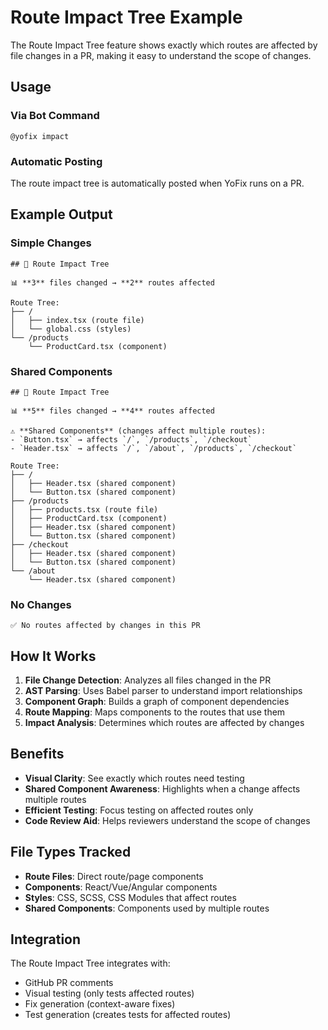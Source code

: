 # Route Impact Tree Example

The Route Impact Tree feature shows exactly which routes are affected by file changes in a PR, making it easy to understand the scope of changes.

## Usage

### Via Bot Command
```
@yofix impact
```

### Automatic Posting
The route impact tree is automatically posted when YoFix runs on a PR.

## Example Output

### Simple Changes
```
## 🌳 Route Impact Tree

📊 **3** files changed → **2** routes affected

Route Tree:
├── /
│   ├── index.tsx (route file)
│   └── global.css (styles)
└── /products
    └── ProductCard.tsx (component)
```

### Shared Components
```
## 🌳 Route Impact Tree

📊 **5** files changed → **4** routes affected

⚠️ **Shared Components** (changes affect multiple routes):
- `Button.tsx` → affects `/`, `/products`, `/checkout`
- `Header.tsx` → affects `/`, `/about`, `/products`, `/checkout`

Route Tree:
├── /
│   ├── Header.tsx (shared component)
│   └── Button.tsx (shared component)
├── /products
│   ├── products.tsx (route file)
│   ├── ProductCard.tsx (component)
│   ├── Header.tsx (shared component)
│   └── Button.tsx (shared component)
├── /checkout
│   ├── Header.tsx (shared component)
│   └── Button.tsx (shared component)
└── /about
    └── Header.tsx (shared component)
```

### No Changes
```
✅ No routes affected by changes in this PR
```

## How It Works

1. **File Change Detection**: Analyzes all files changed in the PR
2. **AST Parsing**: Uses Babel parser to understand import relationships
3. **Component Graph**: Builds a graph of component dependencies
4. **Route Mapping**: Maps components to the routes that use them
5. **Impact Analysis**: Determines which routes are affected by changes

## Benefits

- **Visual Clarity**: See exactly which routes need testing
- **Shared Component Awareness**: Highlights when a change affects multiple routes
- **Efficient Testing**: Focus testing on affected routes only
- **Code Review Aid**: Helps reviewers understand the scope of changes

## File Types Tracked

- **Route Files**: Direct route/page components
- **Components**: React/Vue/Angular components
- **Styles**: CSS, SCSS, CSS Modules that affect routes
- **Shared Components**: Components used by multiple routes

## Integration

The Route Impact Tree integrates with:
- GitHub PR comments
- Visual testing (only tests affected routes)
- Fix generation (context-aware fixes)
- Test generation (creates tests for affected routes)